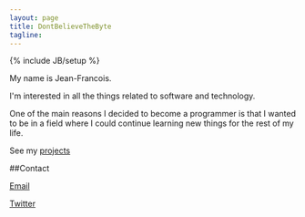 ```yaml
---
layout: page
title: DontBelieveTheByte
tagline: 
---
```

{% include JB/setup %}

My name is Jean-Francois.

I'm interested in all the things related to software and technology. 

One of the main reasons I decided to become a programmer is that I wanted to be in a field where 
I could continue learning new things for the rest of my life.

See my [projects](/projects.html)
    
##Contact

[Email](mailto:dontbelievethebyte@gmail.com)

[Twitter](https://twitter.com/DBTByte)